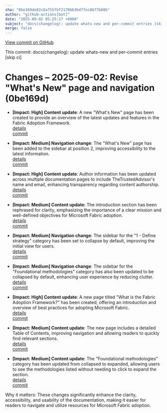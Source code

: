 ```yaml
---
sha: "0be169de82c8a755fbf2170bb3bd77ec8677b68b"
author: "github-actions[bot]"
date: "2025-09-02 05:25:17 +0000"
subject: "docs(changelog): update whats-new and per-commit entries [skip ci]"
merge: false
---
```


[View commit on GitHub](https://github.com/TheTrustedAdvisor/FabricAdoptionFramework/commit/0be169de82c8a755fbf2170bb3bd77ec8677b68b)

This commit: docs(changelog): update whats-new and per-commit entries [skip ci]

# Changes – 2025-09-02: Revise "What's New" page and navigation (0be169d)

- **[Impact: High] Content update**: A new "What's New" page has been created to provide an overview of the latest updates and features in the Fabric Adoption Framework.  
   [details](/docs/about/changes/2025-09-01-65a3c36710429aa119b104250c0c2c3798c48307)  
   [commit](https://github.com/TheTrustedAdvisor/FabricAdoptionFramework/commit/65a3c36710429aa119b104250c0c2c3798c48307)

- **[Impact: Medium] Navigation change**: The "What's New" page has been added to the sidebar at position 2, improving accessibility to the latest information.  
   [details](/docs/about/changes/2025-09-01-65a3c36710429aa119b104250c0c2c3798c48307)  
   [commit](https://github.com/TheTrustedAdvisor/FabricAdoptionFramework/commit/65a3c36710429aa119b104250c0c2c3798c48307)

- **[Impact: High] Content update**: Author information has been updated across multiple documentation pages to include TheTrustedAdvisor's name and email, enhancing transparency regarding content authorship.  
   [details](/docs/about/changes/2025-09-01-65a3c36710429aa119b104250c0c2c3798c48307)  
   [commit](https://github.com/TheTrustedAdvisor/FabricAdoptionFramework/commit/65a3c36710429aa119b104250c0c2c3798c48307)

- **[Impact: Medium] Content update**: The introduction section has been rephrased for clarity, emphasizing the importance of a clear mission and well-defined objectives for Microsoft Fabric adoption.  
   [details](/docs/about/changes/2025-09-01-65a3c36710429aa119b104250c0c2c3798c48307)  
   [commit](https://github.com/TheTrustedAdvisor/FabricAdoptionFramework/commit/65a3c36710429aa119b104250c0c2c3798c48307)

- **[Impact: Medium] Navigation change**: The sidebar for the "1 - Define strategy" category has been set to collapse by default, improving the initial view for users.  
   [details](/docs/about/changes/2025-09-01-65a3c36710429aa119b104250c0c2c3798c48307)  
   [commit](https://github.com/TheTrustedAdvisor/FabricAdoptionFramework/commit/65a3c36710429aa119b104250c0c2c3798c48307)

- **[Impact: Medium] Navigation change**: The sidebar for the "Foundational methodologies" category has also been updated to be collapsed by default, enhancing user experience by reducing clutter.  
   [details](/docs/about/changes/2025-09-01-65a3c36710429aa119b104250c0c2c3798c48307)  
   [commit](https://github.com/TheTrustedAdvisor/FabricAdoptionFramework/commit/65a3c36710429aa119b104250c0c2c3798c48307)

- **[Impact: High] Content update**: A new page titled "What is the Fabric Adoption Framework?" has been created, offering an introduction and overview of best practices for adopting Microsoft Fabric.  
   [details](/docs/about/changes/2025-09-01-65a3c36710429aa119b104250c0c2c3798c48307)  
   [commit](https://github.com/TheTrustedAdvisor/FabricAdoptionFramework/commit/65a3c36710429aa119b104250c0c2c3798c48307)

- **[Impact: Medium] Content update**: The new page includes a detailed Table of Contents, improving navigation and allowing readers to quickly find relevant sections.  
   [details](/docs/about/changes/2025-09-01-65a3c36710429aa119b104250c0c2c3798c48307)  
   [commit](https://github.com/TheTrustedAdvisor/FabricAdoptionFramework/commit/65a3c36710429aa119b104250c0c2c3798c48307)

- **[Impact: Medium] Content update**: The "Foundational methodologies" category has been updated from collapsed to expanded, allowing users to see the methodologies listed without needing to click to expand the section.  
   [details](/docs/about/changes/2025-09-01-65a3c36710429aa119b104250c0c2c3798c48307)  
   [commit](https://github.com/TheTrustedAdvisor/FabricAdoptionFramework/commit/65a3c36710429aa119b104250c0c2c3798c48307)

Why it matters: These changes significantly enhance the clarity, accessibility, and usability of the documentation, making it easier for readers to navigate and utilize resources for Microsoft Fabric adoption.
